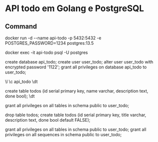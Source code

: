 # API todo em Golang e PostgreSQL

## Command

docker run -d --name api-todo -p 5432:5432 -e POSTGRES_PASSWORD=1234 postgres:13.5

docker exec -it api-todo psql -U postgres

create database api_todo;
create user user_todo;
alter user user_todo with encrypted password '1122';
grant all privileges on database api_todo to user_todo;

\l
\c api_todo
\dt

create table todos (id serial primary key, name varchar, description text, done bool);
\dt

grant all privileges on all tables in schema public to user_todo;

drop table todos;
create table todos (id serial primary key, title varchar, description text, done bool default FALSE);

grant all privileges on all tables in schema public to user_todo;
grant all privileges on all sequences in schema public to user_todo;